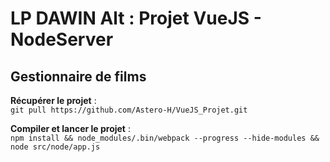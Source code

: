 # LP DAWIN Alt : Projet VueJS - NodeServer

## Gestionnaire de films


**Récupérer le projet** :  
        `git pull https://github.com/Astero-H/VueJS_Projet.git`

**Compiler et lancer le projet** :  
        `npm install && node_modules/.bin/webpack --progress --hide-modules && node src/node/app.js`
